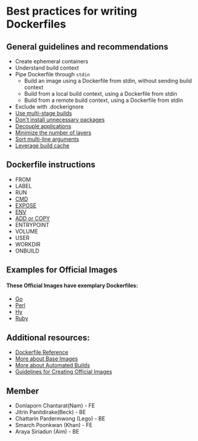 # Best practices for writing Dockerfiles
## General guidelines and recommendations
- Create ephemeral containers
- Understand build context
- Pipe Dockerfile through `stdin`
  - Build an image using a Dockerfile from stdin, without sending build context
  - Build from a local build context, using a Dockerfile from stdin
  - Build from a remote build context, using a Dockerfile from stdin
- Exclude with .dockerignore
- [Use multi-stage builds](https://github.com/chattarinpardermwong/Best-practices-for-writing-Dockerfiles-translate/blob/khan/Use-multi-stage-builds.md)
- [Don't install unnecessary packages](https://github.com/chattarinpardermwong/Best-practices-for-writing-Dockerfiles-translate/blob/khan/Use-multi-stage-builds.md)
- [Decouple applications](https://github.com/chattarinpardermwong/Best-practices-for-writing-Dockerfiles-translate/blob/khan/Decouple-applications.md)
- [Minimize the number of layers](https://github.com/chattarinpardermwong/Best-practices-for-writing-Dockerfiles-translate/blob/khan/Minimize-the-number-of-layers.md)
- [Sort multi-line arguments](https://github.com/chattarinpardermwong/Best-practices-for-writing-Dockerfiles-translate/blob/khan/Sort%20muiti-line-arguments.md)
- [Leverage build cache](https://github.com/chattarinpardermwong/Best-practices-for-writing-Dockerfiles-translate/blob/Beck/Leverage%20build%20cache.md)
## Dockerfile instructions
- FROM
- LABEL
- RUN
- [CMD](https://github.com/chattarinpardermwong/Best-practices-for-writing-Dockerfiles-translate/blob/chattarin/CMD.md)
- [EXPOSE](https://github.com/chattarinpardermwong/Best-practices-for-writing-Dockerfiles-translate/blob/chattarin/EXPOSE.md)
- [ENV](https://github.com/chattarinpardermwong/Best-practices-for-writing-Dockerfiles-translate/blob/chattarin/ENV.md)
- [ADD or COPY](https://github.com/chattarinpardermwong/Best-practices-for-writing-Dockerfiles-translate/blob/chattarin/ADD-COPY.md)
- ENTRYPOINT
- VOLUME
- USER
- WORKDIR
- ONBUILD
## Examples for Official Images
#### These Official Images have exemplary Dockerfiles:
  - [Go](https://hub.docker.com/_/golang/)
  - [Perl](https://hub.docker.com/_/perl/)
  - [Hy](https://hub.docker.com/_/hylang/)
  - [Ruby](https://hub.docker.com/_/ruby/)
## Additional resources:
  - [Dockerfile Reference](https://docs.docker.com/engine/)
  - [More about Base Images](https://docs.docker.com/develop/develop-images/baseimages/)
  - [More about Automated Builds](https://docs.docker.com/docker-hub/builds/)
  - [Guidelines for Creating Official Images](https://docs.docker.com/docker-hub/official_images/)
## Member  
  - Donlaporn Chantarat(Nam)      - FE
  - Jitrin Panitdirake(Beck)      - BE
  - Chattarin Pardermwong (Lego)  - BE
  - Smarch Poonkwan (Khan)        - FE
  - Araya Siriadun (Aim)          - BE
